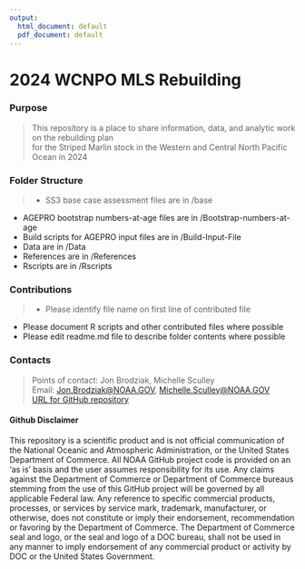 ```yaml
---
output:
  html_document: default
  pdf_document: default
---
```

# **2024 WCNPO MLS Rebuilding**

### **Purpose** 
> This repository is a place to share information, data, and analytic work on the rebuilding plan  
for the Striped Marlin stock in the Western and Central North Pacific Ocean in 2024

### **Folder Structure** 
> * SS3 base case assessment files are in /base
* AGEPRO bootstrap numbers-at-age files are in /Bootstrap-numbers-at-age
* Build scripts for AGEPRO input files are in /Build-Input-File
* Data are in /Data
* References are in /References
* Rscripts are in /Rscripts

### **Contributions**
> * Please identify file name on first line of contributed file
* Please document R scripts and other contributed files where possible
* Please edit readme.md file to describe folder contents where possible

### **Contacts**
> Points of contact: Jon Brodziak, Michelle Sculley  
Email: Jon.Brodziak@NOAA.GOV, Michelle.Sculley@NOAA.GOV   
[URL for GitHub repository](https://github.com/PIFSCstockassessments/2024-WCNPO-MLS-Rebuilding/)  
  
#### **Github Disclaimer**

This repository is a scientific product and is not official communication of the National Oceanic and Atmospheric Administration, or the United States Department of Commerce. All NOAA GitHub project code is provided on an ‘as is’ basis and the user assumes responsibility for its use. Any claims against the Department of Commerce or Department of Commerce bureaus stemming from the use of this GitHub project will be governed by all applicable Federal law. Any reference to specific commercial products, processes, or services by service mark, trademark, manufacturer, or otherwise, does not constitute or imply their endorsement, recommendation or favoring by the Department of Commerce. The Department of Commerce seal and logo, or the seal and logo of a DOC bureau, shall not be used in any manner to imply endorsement of any commercial product or activity by DOC or the United States Government.
